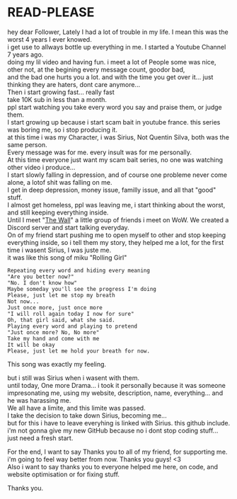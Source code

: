 # READ-PLEASE
hey dear Follower, Lately I had a lot of trouble in my life. I mean this was the worst 4 years I ever knowed.  
i get use to allways bottle up everything in me. I started a Youtube Channel 7 years ago.  
doing my lil video and having fun. i meet a lot of People some was nice, other not, at the begining every message count, goodor bad,  
and the bad one hurts you a lot. and with the time you get over it... just thinking they are haters, dont care anymore...  
Then i start growing fast... really fast  
take 10K sub in less than a month.    
ppl start watching you take every word you say and praise them, or judge them.  
I start growing up because i start scam bait in youtube france. this series was boring me, so i stop producing it.  
at this time i was my Character, i was Sirius, Not Quentin Silva, both was the same person.  
Every message was for me. every insult was for me personally.  
At this time everyone just want my scam bait series, no one was watching other video i produce...  
I start slowly falling in depression, and of course one probleme never come alone, a lotof shit was falling on me.  
I get in deep depression, money issue, familly issue, and all that "good" stuff.  
I almost get homeless, ppl was leaving me, i start thinking about the worst, and still keeping everything inside.  
Until I meet "[The Wall](http://TheWall.ovh)" a little group of friends i meet on WoW. We created a Discord server and start talking everyday.  
On of my friend start pushing me to open myself to other and stop keeping everything inside, so i tell them my story, they helped me a lot, for the first time i wasent Sirius, I was juste me.  
it was like this song of miku "Rolling Girl"  
  ```
Repeating every word and hiding every meaning
"Are you better now?"
"No. I don't know how"
Maybe someday you'll see the progress I'm doing
Please, just let me stop my breath
Not now...
Just once more, just once more
"I will roll again today I now for sure"
Oh, that girl said, what she said.
Playing every word and playing to pretend
"Just once more? No, No more"
Take my hand and come with me
It will be okay
Please, just let me hold your breath for now.
```  

This song was exactly my feeling.  
  
  
but i still was Sirius when i wasent with them.   
until today, One more Drama... i took it personally because it was someone impresonating me, using my website, description, name, everything... and he was harassing me.  
We all have a limite, and this limite was passed.  
I take the decision to take down Sirius, becoming me...  
but for this i have to leave everyhing is linked with Sirius. this github include.  
i'm not gonna give my new GitHub because no i dont stop coding stuff... just need a fresh start.  
  
For the end, I want to say Thanks you to all of my friend, for supporting me.  
i'm going to feel way better from now. Thanks you guys! <3  
Also i want to say thanks you to everyone helped me here, on code, and website optimisation or for fixing stuff.  
  
Thanks you.  
